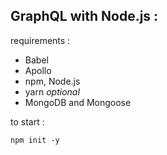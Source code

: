 ## GraphQL with Node.js : 

requirements : 
- Babel
- Apollo
- npm, Node.js
- yarn *optional*
- MongoDB and Mongoose

to start : 

`npm init -y`

